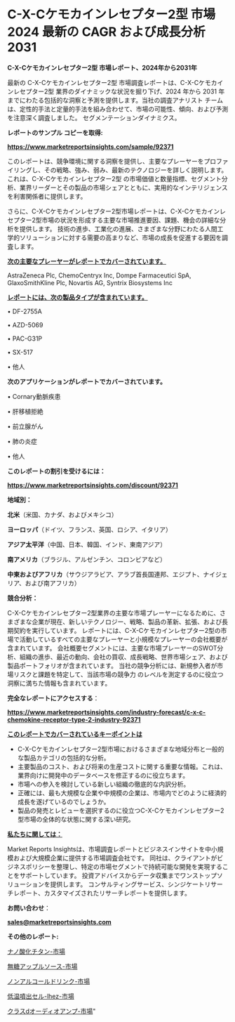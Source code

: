 # C-X-Cケモカインレセプター2型 市場 2024 最新の CAGR および成長分析 2031

<strong>C-X-Cケモカインレセプター2型 市場レポート、2024年から2031年</strong>

最新の C-X-Cケモカインレセプター2型 市場調査レポートは、C-X-Cケモカインレセプター2型 業界のダイナミックな状況を掘り下げ、2024 年から 2031 年までにわたる包括的な洞察と予測を提供します。当社の調査アナリスト チームは、定性的手法と定量的手法を組み合わせて、市場の可能性、傾向、および予測を注意深く調査しました。 セグメンテーションダイナミクス。



<strong>レポートのサンプル コピーを取得:</strong> <a href=https://www.marketreportsinsights.com/sample/92371>

<strong><u>https://www.marketreportsinsights.com/sample/92371</u></strong></a>

このレポートは、競争環境に関する洞察を提供し、主要なプレーヤーをプロファイリングし、その戦略、強み、弱み、最新のテクノロジーを詳しく説明します。 これは、C-X-Cケモカインレセプター2型 の市場価値と数量指標、セグメント分析、業界リーダーとその製品の市場シェアとともに、実用的なインテリジェンスを利害関係者に提供します。

さらに、C-X-Cケモカインレセプター2型市場レポートは、C-X-Cケモカインレセプター2型市場の状況を形成する主要な市場推進要因、課題、機会の詳細な分析を提供します。 技術の進歩、工業化の進展、さまざまな分野にわたる人間工学的ソリューションに対する需要の高まりなど、市場の成長を促進する要因を調査します。



<strong><u>次の主要なプレーヤーがレポートでカバーされています。</u></strong>

AstraZeneca Plc, ChemoCentryx Inc, Dompe Farmaceutici SpA, GlaxoSmithKline Plc, Novartis AG, Syntrix Biosystems Inc



<strong><u><b>レポートには、次の製品タイプが含まれています。</b></u></strong>

• DF-2755A

• AZD-5069

• PAC-G31P

• SX-517

• 他人



<strong><b>次のアプリケーションがレポートでカバーされています。</b></strong>

• Cornary動脈疾患

• 肝移植拒絶

• 前立腺がん

• 肺の炎症

• 他人



<strong><b>このレポートの割引を受けるには：</b></strong><a href=https://www.marketreportsinsights.com/discount/92371>

<strong><u>https://www.marketreportsinsights.com/discount/92371</u></strong></a>



<strong>地域別：</strong>



<strong>北米</strong>（米国、カナダ、およびメキシコ）



<strong>ヨーロッパ</strong>（ドイツ、フランス、英国、ロシア、イタリア）



<strong>アジア太平洋</strong>（中国、日本、韓国、インド、東南アジア）



<strong>南アメリカ</strong>（ブラジル、アルゼンチン、コロンビアなど）



<strong>中東およびアフリカ</strong>（サウジアラビア、アラブ首長国連邦、エジプト、ナイジェリア、および南アフリカ）



<strong>競合分析：</strong>

C-X-Cケモカインレセプター2型業界の主要な市場プレーヤーになるために、さまざまな企業が現在、新しいテクノロジー、戦略、製品の革新、拡張、および長期契約を実行しています。 レポートには、C-X-Cケモカインレセプター2型の市場で活動しているすべての主要なプレーヤーと小規模なプレーヤーの会社概要が含まれています。 会社概要セグメントには、主要な市場プレーヤーのSWOT分析、組織の進歩、最近の動向、会社の買収、成長戦略、世界市場シェア、および製品ポートフォリオが含まれています。 当社の競争分析には、新規参入者が市場リスクと課題を特定して、当該市場の競争力 のレベルを測定するのに役立つ洞察に満ちた情報も含まれています。



<strong>完全なレポートにアクセスする</strong>：

<a href=https://www.marketreportsinsights.com/industry-forecast/c-x-c-chemokine-receptor-type-2-industry-92371>

<strong><u>https://www.marketreportsinsights.com/industry-forecast/c-x-c-chemokine-receptor-type-2-industry-92371</u></strong></a>



<strong><u><b>このレポートでカバーされているキーポイントは</b></u></strong>
<ul>
  <li>C-X-Cケモカインレセプター2型市場におけるさまざまな地域分布と一般的な製品カテゴリの包括的な分析。</li>
  <li>主要製品のコスト、および将来の生産コストに関する重要な情報。これは、業界向けに開発中のデータベースを修正するのに役立ちます。</li>
  <li>市場への参入を検討している新しい組織の徹底的な内訳分析。</li>
  <li>正確には、最も大規模な企業や中規模の企業は、市場内でどのように経済的成長を遂げているのでしょうか。</li>
  <li>製品の発売とレビューを選択するのに役立つC-X-Cケモカインレセプター2型市場の全体的な状態に関する深い研究。</li>
</ul>


<strong><u><b>私たちに関しては：</b></u></strong>

Market Reports Insightsは、市場調査レポートとビジネスインサイトを中小規模および大規模企業に提供する市場調査会社です。 同社は、クライアントがビジネスポリシーを整理し、特定の市場セグメントで持続可能な開発を実現することをサポートしています。 投資アドバイスからデータ収集までワンストップソリューションを提供します。 コンサルティングサービス、シンジケートリサーチレポート、カスタマイズされたリサーチレポートを提供します。



<strong><b>お問い合わせ</b></strong>：

<a href=mailto:sales@marketreportsinsights.com>

<strong><u>sales@marketreportsinsights.com</u></strong></a>



<strong>その他のレポート:</strong>

<a href=https://www.linkedin.com/pulse/ナノ酸化チタン-市場-2023-総合分析と事業成長戦略-2030-data-dive-discoveries-24-analysis-a16vf/>ナノ酸化チタン-市場</a>

<a href=https://www.linkedin.com/pulse/無糖アップルソース-市場-2023-swot-分析と最新イノベーション-vvkzf/>無糖アップルソース-市場</a>

<a href=https://www.linkedin.com/pulse/ノンアルコールドリンク-市場-2030-年までの需要に焦点を当てた-2023-ld19f/>ノンアルコールドリンク-市場</a>

<a href=https://www.linkedin.com/pulse/低温噴出セル-lhez-市場-2023-総合分析と事業成長戦略-2030-jedff/>低温噴出セル-lhez-市場</a>

<a href=https://www.linkedin.com/pulse/クラスdオーディオアンプ-市場-2023-総合分析と事業成長戦略-2030-ewqvf/>クラスdオーディオアンプ-市場</a>"
